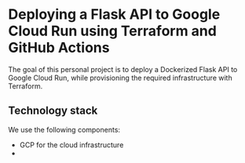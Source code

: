 # Deploying a Flask API to Google Cloud Run using Terraform and GitHub Actions

The goal of this personal project is to deploy a Dockerized Flask API to Google Cloud Run, while provisioning the required infrastructure with Terraform.

## Technology stack

We use the following components:

- GCP for the cloud infrastructure
- 


